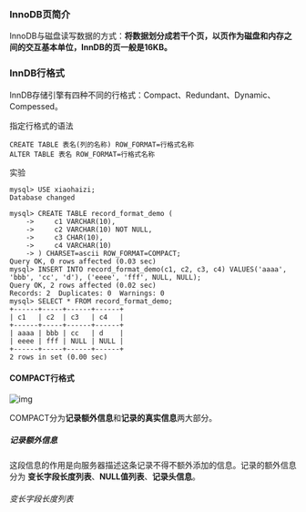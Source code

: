 ### InnoDB页简介

InnoDB与磁盘读写数据的方式：**将数据划分成若干个页，以页作为磁盘和内存之间的交互基本单位，InnDB的页一般是16KB。**

### InnDB行格式

InnDB存储引擎有四种不同的行格式：Compact、Redundant、Dynamic、Compessed。

指定行格式的语法

```mysql
CREATE TABLE 表名(列的名称) ROW_FORMAT=行格式名称
ALTER TABLE 表名 ROW_FORMAT=行格式名称
```

实验

```mysql
mysql> USE xiaohaizi;
Database changed

mysql> CREATE TABLE record_format_demo (
    ->     c1 VARCHAR(10),
    ->     c2 VARCHAR(10) NOT NULL,
    ->     c3 CHAR(10),
    ->     c4 VARCHAR(10)
    -> ) CHARSET=ascii ROW_FORMAT=COMPACT;
Query OK, 0 rows affected (0.03 sec)
mysql> INSERT INTO record_format_demo(c1, c2, c3, c4) VALUES('aaaa', 'bbb', 'cc', 'd'), ('eeee', 'fff', NULL, NULL);
Query OK, 2 rows affected (0.02 sec)
Records: 2  Duplicates: 0  Warnings: 0
mysql> SELECT * FROM record_format_demo;
+------+-----+------+------+
| c1   | c2  | c3   | c4   |
+------+-----+------+------+
| aaaa | bbb | cc   | d    |
| eeee | fff | NULL | NULL |
+------+-----+------+------+
2 rows in set (0.00 sec)
```

#### COMPACT行格式

![img](https://user-gold-cdn.xitu.io/2019/3/12/169710e8fafc21aa?imageslim)

COMPACT分为**记录额外信息**和**记录的真实信息**两大部分。

##### **记录额外信息**

这段信息的作用是向服务器描述这条记录不得不额外添加的信息。记录的额外信息分为 **变长字段长度列表**、**NULL值列表**、**记录头信息**。

###### 变长字段长度列表



